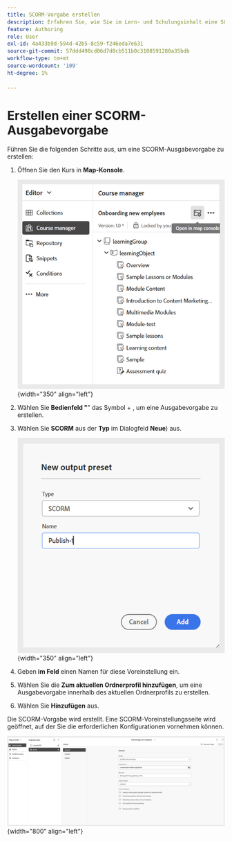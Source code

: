 ```yaml
---
title: SCORM-Vorgabe erstellen
description: Erfahren Sie, wie Sie im Lern- und Schulungsinhalt eine SCORM-Vorgabe erstellen.
feature: Authoring
role: User
exl-id: 4a433b9d-594d-42b5-8c59-f246eda7e631
source-git-commit: 57ddd498cd06d7d8cb511b0c3108591280a35bdb
workflow-type: tm+mt
source-wordcount: '109'
ht-degree: 1%

---
```


# Erstellen einer SCORM-Ausgabevorgabe

Führen Sie die folgenden Schritte aus, um eine SCORM-Ausgabevorgabe zu erstellen:

1. Öffnen Sie den Kurs in **Map-Konsole**.

   ![](assets/open-in-map-console.png){width="350" align="left"}

1. Wählen Sie **Bedienfeld &quot;**&quot; das Symbol + , um eine Ausgabevorgabe zu erstellen.
1. Wählen Sie **SCORM** aus der **Typ** im Dialogfeld **Neue**) aus.

   ![](assets/scorm-preset.png){width="350" align="left"}

1. Geben **im Feld** einen Namen für diese Voreinstellung ein.
1. Wählen Sie die **Zum aktuellen Ordnerprofil hinzufügen**, um eine Ausgabevorgabe innerhalb des aktuellen Ordnerprofils zu erstellen.
1. Wählen Sie **Hinzufügen** aus.

Die SCORM-Vorgabe wird erstellt. Eine SCORM-Voreinstellungsseite wird geöffnet, auf der Sie die erforderlichen Konfigurationen vornehmen können.

![](assets/scorm-output-preset.png){width="800" align="left"}